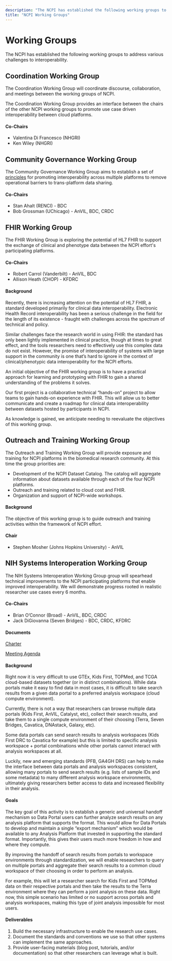 ```yaml
---
description: "The NCPI has established the following working groups to address various challenges to interoperability."
title: "NCPI Working Groups"
---
```


# Working Groups

<hero>The NCPI has established the following working groups to address various challenges to interoperability.</hero>

## Coordination Working Group

The Coordination Working Group will coordinate discourse, collaboration, and meetings between the working groups of NCPI. 

The Coordination Working Group provides an interface between the chairs of the other NCPI working groups to promote use case driven interoperability between cloud platforms. 

#### Co-Chairs

- Valentina Di Francesco (NHGRI)
- Ken Wiley (NHGRI)

## Community Governance Working Group

The Community Governance Working Group aims to establish a set of [principles](/ncpi/interoperating-principles) for promoting interoperability across multiple platforms to remove operational barriers to trans-platform data sharing.

#### Co-Chairs

- Stan Ahalt (RENCI) - BDC
- Bob Grossman (UChicago) - AnVIL, BDC, CRDC

## FHIR Working Group

The FHIR Working Group is exploring the potential of HL7 FHIR to support the exchange of clinical and phenotype data between the NCPI effort's participating platforms.

#### Co-Chairs

- Robert Carrol (Vanderbilt) - AnVIL, BDC
- Allison Heath (CHOP) - KFDRC

#### Background

Recently, there is increasing attention on the potential of HL7 FHIR, a standard developed primarily for clinical data interoperability. Electronic Health Record interoperability has been a serious challenge in the field for the length of its existence - fraught with challenges across the spectrum of technical and policy.

Similar challenges face the research world in using FHIR: the standard has only been lightly implemented in clinical practice, though at times to great effect, and the tools researchers need to effectively use this complex data do not exist. However, the promise of interoperability of systems with large support in the community is one that’s hard to ignore in the context of clinical/phenotypic data interoperability for the NCPI efforts. 

An initial objective of the FHIR working group is to have a practical approach for learning and prototyping with FHIR to gain a shared understanding of the problems it solves.

Our first project is a collaborative technical “hands-on” project to allow teams to gain hands-on experience with FHIR. This will allow us to better communicate and create a roadmap for clinical data interoperability between datasets hosted by participants in NCPI. 

As knowledge is gained, we anticipate needing to reevaluate the objectives of this working group. 

## Outreach and Training Working Group

The Outreach and Training Working Group will provide exposure and training for NCPI platforms in the biomedical research community. At this time the group priorities are:

 - Development of the NCPI Dataset Catalog. The catalog will aggregate information about datasets available through each of the four NCPI platforms.
 - Outreach and training related to cloud cost and FHIR.
 - Organization and support of NCPI-wide workshops.

#### Background

The objective of this working group is to guide outreach and training activities within the framework of NCPI effort. 

#### Chair

- Stephen Mosher (Johns Hopkins University) - AnVIL

## NIH Systems Interoperation Working Group

The NIH Systems Interoperation Working Group group will spearhead technical improvements to the NCPI participating platforms that enable improved interoperability. We will demonstrate progress rooted in realistic researcher use cases every 6 months.

#### Co-Chairs

- Brian O’Connor (Broad) - AnVIL, BDC, CRDC
- Jack DiGiovanna (Seven Bridges) - BDC, CRDC, KFDRC

#### Documents

[Charter](https://docs.google.com/document/d/1rhxkfUHxOI1Es1SX5kOH1Gadlk-gcOlYEQ6RL9_u_p4/edit#heading=h.m0rkzy3k737h)

[Meeting Agenda](https://docs.google.com/document/d/1x34Xo9XpdFDG1Cc3xa6YnsAcOSKJ3kkGiOIiIq39KN4/edit?pli=1#heading=h.dox03dguv2oj)

#### Background

Right now it is very difficult to use GTEx, Kids First, TOPMed, and TCGA cloud-based datasets together (or in distinct combinations). While data portals make it easy to find data in most cases, it is difficult to take search results from a given data portal to a preferred analysis workspace (cloud compute environment). 

Currently, there is not a way that researchers can browse multiple data portals (Kids First, AnVIL, Catalyst, etc), collect their search results, and take them to a single compute environment of their choosing (Terra, Seven Bridges, Cavatica, DNAstack, Galaxy, etc). 

Some data portals can send search results to analysis workspaces (Kids First DRC to Cavatica for example) but this is limited to specific analysis workspace + portal combinations while other portals cannot interact with analysis workspaces at all.

Luckily, new and emerging standards (PFB, GA4GH DRS) can help to make the interface between data portals and analysis workspaces consistent, allowing many portals to send search results (e.g. lists of sample IDs and some metadata) to many different analysis workspace environments, ultimately giving researchers better access to data and increased flexibility in their analysis.

#### Goals

The key goal of this activity is to establish a generic and universal handoff mechanism so Data Portal users can further analyze search results on any analysis platform that supports the format. This would allow for Data Portals to develop and maintain a single “export mechanism” which would be available to any Analysis Platform that invested in supporting the standard format. Importantly, this gives their users much more freedom in how and where they compute.

By improving the handoff of search results from portals to workspace environments through standardization, we will enable researchers to query on multiple portals and aggregate their search results to a common cloud workspace of their choosing in order to perform an analysis. 

For example, this will let a researcher search for Kids First and TOPMed data on their respective portals and then take the results to the Terra environment where they can perform a joint analysis on these data. Right now, this simple scenario has limited or no support across portals and analysis workspaces, making this type of joint analysis impossible for most users.

#### Deliverables

1. Build the necessary infrastructure to enable the research use cases.
1. Document the standards and conventions we use so that other systems can implement the same approaches.
1. Provide user-facing materials (blog post, tutorials, and/or documentation) so that other researchers can leverage what is built.
